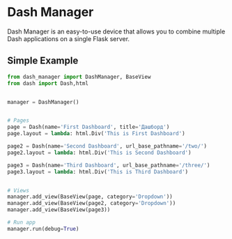 # Dash Manager

Dash Manager is an easy-to-use device that allows you to combine multiple Dash applications on a single Flask server.

## Simple Example

```python
from dash_manager import DashManager, BaseView
from dash import Dash,html


manager = DashManager()


# Pages
page = Dash(name='First Dashboard', title='Дашборд')
page.layout = lambda: html.Div('This is First Dashboard')

page2 = Dash(name='Second Dashboard', url_base_pathname='/two/')
page2.layout = lambda: html.Div('This is Second Dashboard')

page3 = Dash(name='Third Dashboard', url_base_pathname='/three/')
page3.layout = lambda: html.Div('This is Third Dashboard')


# Views
manager.add_view(BaseView(page, category='Dropdown'))
manager.add_view(BaseView(page2, category='Dropdown'))
manager.add_view(BaseView(page3))

# Run app
manager.run(debug=True)
```